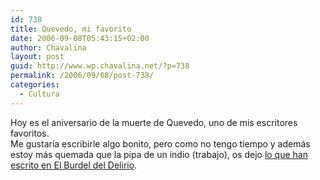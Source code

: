 ```yaml
---
id: 738
title: Quevedo, mi favorito
date: 2006-09-08T05:43:15+02:00
author: Chavalina
layout: post
guid: http://www.wp.chavalina.net/?p=738
permalink: /2006/09/08/post-738/
categories:
  - Cultura
---
```

Hoy es el aniversario de la muerte de Quevedo, uno de mis escritores favoritos.  
Me gustaría escribirle algo bonito, pero como no tengo tiempo y además estoy más quemada que la pipa de un indio (trabajo), os dejo <a href="http://elburdeldeldelirio.blogspot.com/2006/09/quebedo.html" target="_blank">lo que han escrito en El Burdel del Delirio</a>.
